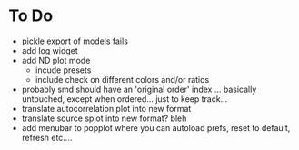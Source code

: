 # To Do
- pickle export of models fails
- add log widget
- add ND plot mode
	- incude presets
	- include check on different colors and/or ratios
- probably smd should have an 'original order' index ... basically untouched, except when ordered... just to keep track...
- translate autocorrelation plot into new format
- translate source splot into new format? bleh
- add menubar to popplot where you can autoload prefs, reset to default, refresh etc....

